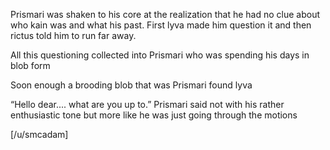 
Prismari was shaken to his core at the realization that he had no clue about who kain was and what his past. First lyva made him question it and then rictus told him to run far away. 

All this questioning  collected into Prismari who was spending his days in blob form 

Soon enough a brooding blob that was Prismari found lyva 

“Hello dear.... what are you up to.” Prismari said not with his rather enthusiastic tone but more like he was just going through the motions 

[/u/smcadam]